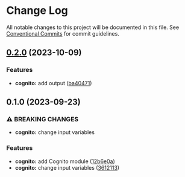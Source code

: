 # Change Log

All notable changes to this project will be documented in this file.
See [Conventional Commits](https://conventionalcommits.org) for commit guidelines.

## [0.2.0](https://github.com/aldra-consulting/infrastructure-modules/compare/cognito@0.1.0...cognito@0.2.0) (2023-10-09)


### Features

* **cognito:** add output ([ba40471](https://github.com/aldra-consulting/infrastructure-modules/commit/ba40471bed65a76bcd9ace40c0d1ace4728cd533))



## 0.1.0 (2023-09-23)


### ⚠ BREAKING CHANGES

* **cognito:** change input variables

### Features

* **cognito:** add Cognito module ([12b6e0a](https://github.com/aldra-consulting/infrastructure-modules/commit/12b6e0afe3ae0bc85d03bfbfc21c73381a4dba04))
* **cognito:** change input variables ([3612113](https://github.com/aldra-consulting/infrastructure-modules/commit/36121136241e5904c1d116ad83c821f1c55122e7))

